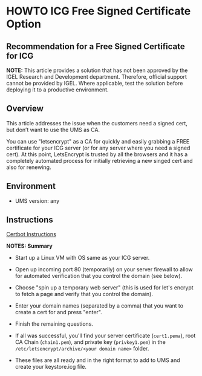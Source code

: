 # HOWTO ICG Free Signed Certificate Option

## Recommendation for a Free Signed Certificate for ICG

**NOTE:** This article provides a solution that has not been approved by the IGEL Research and Development department. Therefore, official support cannot be provided by IGEL. Where applicable, test the solution before deploying it to a productive environment.

## Overview

This article addresses the issue when the customers need a signed cert, but don’t want to use the UMS as CA.

You can use "letsencrypt" as a CA for quickly and easily grabbing a FREE certificate for your ICG server (or for any server where you need a signed cert). At this point, LetsEncrypt is trusted by all the browsers and it has a completely automated process for initially retrieving a new singed cert and also for renewing.

## Environment

- UMS version: any

## Instructions

[Certbot Instructions](https://certbot.eff.org/instructions?ws=apache&os=ubuntufocal)

**NOTES: Summary**

- Start up a Linux VM with OS same as your ICG server.

- Open up incoming port 80 (temporarily) on your server firewall to allow for automated verification that you control the domain (see below).

- Choose "spin up a temporary web server" (this is used for let's encrypt to fetch a page and verify that you control the domain).

- Enter your domain names (separated by a comma) that you want to create a cert for and press "enter".

- Finish the remaining questions.

- If all was successful, you'll find your server certificate (`cert1.pema`), root CA Chain (`chain1.pem`), and private key (`privkey1.pem`) in the `/etc/letsencrypt/archive/<your domain name>` folder.

- These files are all ready and in the right format to add to UMS and create your keystore.icg file.
